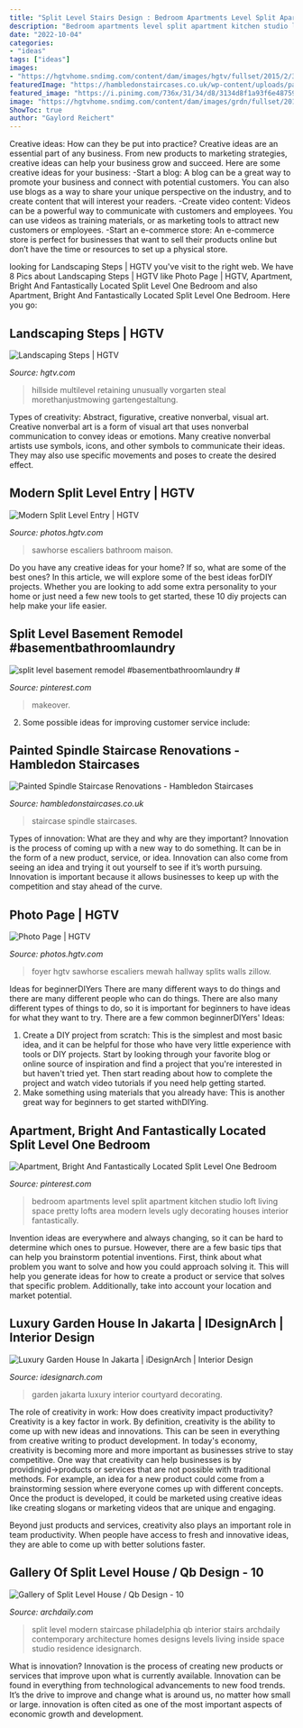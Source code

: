 ```yaml
---
title: "Split Level Stairs Design : Bedroom Apartments Level Split Apartment Kitchen Studio Loft Living Space Pretty Lofts Area Modern Levels Ugly Decorating Houses Interior Fantastically"
description: "Bedroom apartments level split apartment kitchen studio loft living space pretty lofts area modern levels ugly decorating houses interior fantastically"
date: "2022-10-04"
categories:
- "ideas"
tags: ["ideas"]
images:
- "https://hgtvhome.sndimg.com/content/dam/images/hgtv/fullset/2015/2/3/0/Sawhorse-Design-Build_1960-Modern-Seduction_Split-Level-Entry.jpg.rend.hgtvcom.616.822.suffix/1422997816842.jpeg"
featuredImage: "https://hambledonstaircases.co.uk/wp-content/uploads/painted-spindle-staircase-design-30-hambledon-staircases.jpg"
featured_image: "https://i.pinimg.com/736x/31/34/d8/3134d8f1a93f6e48759cebb2b5a65829--lofts-studio-studio-apartments.jpg"
image: "https://hgtvhome.sndimg.com/content/dam/images/grdn/fullset/2013/2/5/0/CI_cali-home-stone-slab-steps-and-patio.jpg.rend.hgtvcom.616.822.suffix/1464097828599.jpeg"
ShowToc: true
author: "Gaylord Reichert"
---
```



Creative ideas: How can they be put into practice?
Creative ideas are an essential part of any business. From new products to marketing strategies, creative ideas can help your business grow and succeed. Here are some creative ideas for your business: 
-Start a blog: A blog can be a great way to promote your business and connect with potential customers. You can also use blogs as a way to share your unique perspective on the industry, and to create content that will interest your readers. 
-Create video content: Videos can be a powerful way to communicate with customers and employees. You can use videos as training materials, or as marketing tools to attract new customers or employees. 
-Start an e-commerce store: An e-commerce store is perfect for businesses that want to sell their products online but don’t have the time or resources to set up a physical store.

	

		
looking for Landscaping Steps | HGTV you've visit to the right web. We have 8 Pics about Landscaping Steps | HGTV like Photo Page | HGTV, Apartment, Bright And Fantastically Located Split Level One Bedroom and also Apartment, Bright And Fantastically Located Split Level One Bedroom. Here you go:
		
    
## Landscaping Steps | HGTV

<img loading=lazy src="https://hgtvhome.sndimg.com/content/dam/images/grdn/fullset/2013/2/5/0/CI_cali-home-stone-slab-steps-and-patio.jpg.rend.hgtvcom.616.822.suffix/1464097828599.jpeg" onerror="this.onerror=null;this.src='https://tse1.mm.bing.net/th?id=OIP.LOowvArWVeoGzHE5sEaGbQHaJ5&amp;pid=15.1';" alt="Landscaping Steps | HGTV">

_Source: hgtv.com_

>hillside multilevel retaining unusually vorgarten steal morethanjustmowing gartengestaltung. 

	

Types of creativity: Abstract, figurative, creative nonverbal, visual art.
Creative nonverbal art is a form of visual art that uses nonverbal communication to convey ideas or emotions. Many creative nonverbal artists use symbols, icons, and other symbols to communicate their ideas. They may also use specific movements and poses to create the desired effect.

    
## Modern Split Level Entry | HGTV

<img loading=lazy src="https://hgtvhome.sndimg.com/content/dam/images/hgtv/fullset/2015/2/3/0/Sawhorse-Design-Build_1960-Modern-Seduction_Split-Level-Entry.jpg.rend.hgtvcom.966.1288.suffix/1422997816842.jpeg" onerror="this.onerror=null;this.src='https://tse4.mm.bing.net/th?id=OIP.je67-rweb9Nt-y-0dQIXcQHaJ3&amp;pid=15.1';" alt="Modern Split Level Entry | HGTV">

_Source: photos.hgtv.com_

>sawhorse escaliers bathroom maison. 

	

Do you have any creative ideas for your home? If so, what are some of the best ones? In this article, we will explore some of the best ideas forDIY projects. Whether you are looking to add some extra personality to your home or just need a few new tools to get started, these 10 diy projects can help make your life easier.

    
## Split Level Basement Remodel #basementbathroomlaundry #

<img loading=lazy src="https://i.pinimg.com/736x/6e/6d/51/6e6d51c4986c79a31b110c7a86704e02.jpg" onerror="this.onerror=null;this.src='https://tse1.mm.bing.net/th?id=OIP.ZENV4yM2xzgv5d588y5ahAAAAA&amp;pid=15.1';" alt="split level basement remodel #basementbathroomlaundry #">

_Source: pinterest.com_

>makeover. 

	

2. Some possible ideas for improving customer service include: 

    
## Painted Spindle Staircase Renovations - Hambledon Staircases

<img loading=lazy src="https://hambledonstaircases.co.uk/wp-content/uploads/painted-spindle-staircase-design-30-hambledon-staircases.jpg" onerror="this.onerror=null;this.src='https://tse2.mm.bing.net/th?id=OIP.0bXwn_5jHjBdjPybSWAUkwHaLH&amp;pid=15.1';" alt="Painted Spindle Staircase Renovations - Hambledon Staircases">

_Source: hambledonstaircases.co.uk_

>staircase spindle staircases. 

	

Types of innovation: What are they and why are they important?
Innovation is the process of coming up with a new way to do something. It can be in the form of a new product, service, or idea. Innovation can also come from seeing an idea and trying it out yourself to see if it’s worth pursuing. Innovation is important because it allows businesses to keep up with the competition and stay ahead of the curve.

    
## Photo Page | HGTV

<img loading=lazy src="https://hgtvhome.sndimg.com/content/dam/images/hgtv/fullset/2015/2/3/0/Sawhorse-Design-Build_1960-Modern-Seduction_Split-Level-Entry.jpg.rend.hgtvcom.616.822.suffix/1422997816842.jpeg" onerror="this.onerror=null;this.src='https://tse1.mm.bing.net/th?id=OIP.hGiAKVqBWH_lL7uy4WIyFAHaJ4&amp;pid=15.1';" alt="Photo Page | HGTV">

_Source: photos.hgtv.com_

>foyer hgtv sawhorse escaliers mewah hallway splits walls zillow. 

	

Ideas for beginnerDIYers
There are many different ways to do things and there are many different people who can do things. There are also many different types of things to do, so it is important for beginners to have ideas for what they want to try. There are a few common beginnerDIYers' Ideas: 
1. Create a DIY project from scratch: This is the simplest and most basic idea, and it can be helpful for those who have very little experience with tools or DIY projects. Start by looking through your favorite blog or online source of inspiration and find a project that you're interested in but haven't tried yet. Then start reading about how to complete the project and watch video tutorials if you need help getting started. 
2. Make something using materials that you already have: This is another great way for beginners to get started withDIYing.

    
## Apartment, Bright And Fantastically Located Split Level One Bedroom

<img loading=lazy src="https://i.pinimg.com/736x/31/34/d8/3134d8f1a93f6e48759cebb2b5a65829--lofts-studio-studio-apartments.jpg" onerror="this.onerror=null;this.src='https://tse2.mm.bing.net/th?id=OIP.17bwFDQiXV3dpo6oL0ufaQHaFm&amp;pid=15.1';" alt="Apartment, Bright And Fantastically Located Split Level One Bedroom">

_Source: pinterest.com_

>bedroom apartments level split apartment kitchen studio loft living space pretty lofts area modern levels ugly decorating houses interior fantastically. 

	

Invention ideas are everywhere and always changing, so it can be hard to determine which ones to pursue. However, there are a few basic tips that can help you brainstorm potential inventions. First, think about what problem you want to solve and how you could approach solving it. This will help you generate ideas for how to create a product or service that solves that specific problem. Additionally, take into account your location and market potential.

    
## Luxury Garden House In Jakarta | IDesignArch | Interior Design

<img loading=lazy src="https://www.idesignarch.com/wp-content/uploads/Garden-House-Jakarta_2.jpg" onerror="this.onerror=null;this.src='https://tse4.mm.bing.net/th?id=OIP.fCTAbbgoKAtWfpeEpOscUgHaJ4&amp;pid=15.1';" alt="Luxury Garden House In Jakarta | iDesignArch | Interior Design">

_Source: idesignarch.com_

>garden jakarta luxury interior courtyard decorating. 

	

The role of creativity in work: How does creativity impact productivity?
Creativity is a key factor in work. By definition, creativity is the ability to come up with new ideas and innovations. This can be seen in everything from creative writing to product development. In today's economy, creativity is becoming more and more important as businesses strive to stay competitive.
One way that creativity can help businesses is by providingid→products or services that are not possible with traditional methods. For example, an idea for a new product could come from a brainstorming session where everyone comes up with different concepts. Once the product is developed, it could be marketed using creative ideas like creating slogans or marketing videos that are unique and engaging.

Beyond just products and services, creativity also plays an important role in team productivity. When people have access to fresh and innovative ideas, they are able to come up with better solutions faster.

    
## Gallery Of Split Level House / Qb Design - 10

<img loading=lazy src="https://images.adsttc.com/media/images/5008/7661/28ba/0d50/da00/096e/large_jpg/stringio.jpg?1360754717" onerror="this.onerror=null;this.src='https://tse1.mm.bing.net/th?id=OIP.LRWresnPj9qYu364ofkMIwHaJ4&amp;pid=15.1';" alt="Gallery of Split Level House / Qb Design - 10">

_Source: archdaily.com_

>split level modern staircase philadelphia qb interior stairs archdaily contemporary architecture homes designs levels living inside space studio residence idesignarch. 

	

What is innovation?
Innovation is the process of creating new products or services that improve upon what is currently available. Innovation can be found in everything from technological advancements to new food trends. It’s the drive to improve and change what is around us, no matter how small or large. innovation is often cited as one of the most important aspects of economic growth and development.

